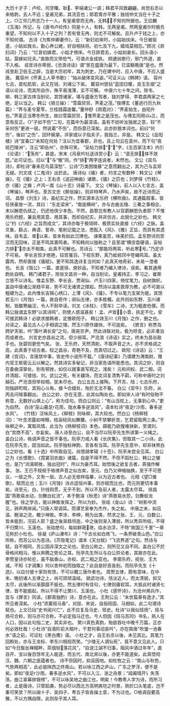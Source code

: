<!-- { "loadSidebar": true } -->
大历十才子：卢纶、司空曙、耿、李端诸公一调；韩君平风致翩翩，尚觉右丞以来格韵，去人不远；皇甫兄弟，其流亚也；郎君胄亦平雅；独钱仲文当在十子之上。○江邻几所志乃十一人，有皇甫曾而无冉，无韩，不知何所据也。王应麟《玉海》所记，与《唐书卢纶传》同是十人，有韩，无两皇甫。然两皇甫尔时极负重望，不知何以不入十子之列？若有曾无冉，则尤不可解矣。且升卢于钱之上，亦不知何谓。
古诗《为焦仲卿妻作》，云：“新妇初来时，小姑始扶床。今日被驱遣，小姑如我长。勤心养公姥，好自相扶将。初七及下九，嬉戏莫相忘。”顾况《弃妇词》乃云：“忆昔初嫁君，小姑才倚床。今日辞君去，小姑如妾长。回头语小姑，莫嫁如兄夫。”直致而又带伧气，可谓点金成铁。
顾逋翁歌行，邪门外道，直不入格。
戎昱诗亦卑弱，《沧浪诗话》谓“昱在盛唐为最下，已滥觞晚唐”是也。然戎昱赴卫伯玉之辟，当是大历初年，其为刺史，乃在建中时，应入中唐，不应入盛唐。
戴容州《怀素上人草书歌》：“始从破体变风姿。”可证义山《韩碑》语。
容州七古，皮松肌软，此又在钱、刘诸公下矣。
戴容州尝拈“蓝田日暖，良玉生烟”之语以论诗，而其所自作，殊平易浅薄，实不可解。
中唐六七十年之间，除韦、柳、韩三家古体当别论，其馀诸家，堪与盛唐方驾者，独刘梦得、李君虞两家之七绝，足以当之。
韩公《猗兰操》：“雪霜贸贸，荠麦之茂。”按傅玄《董逃行历九秋篇》：“荠与麦兮夏零，兰桂践霜逾馨。”董仲舒《雨雹对》：“荠麦始生，由阳升也。”荠麦正当寒冬所生，故曰雪霜贸贸，惟荠麦之是茂也。与傅玄同用以兰，而意有反正。○“子如不伤”二句，在篇中为最深语。盖有不妨听汝独居之意，较“不采何伤”更进一层。然说着“不伤”，而伤意已深矣。此亦妙脱本词也。前曰“何伤”，後曰“之伤”，回环婉挚。评家或以子指夫子，我指兰，非是。
韩文公《岳阳楼》诗“宜春口”未知在何处？注以为宜春郡，非也。且上句云在袁州，而下句“夜缆巴陵洲”，注云“即岳州”，亦殊可笑。
“妥帖力排”，“”字，《五百家注本》内引《论语》：“荡舟”，甚是。宋末《月泉吟社送诗赏小》云：“语无排，体不效昆。”此可证也。旧以“”与“傲”同，作“排”两字连说者，未然也。
文公《双鸟诗》，即杜诗“春来花鸟莫深愁”、公诗“万类困陵暴”之意而翻出之，其为己与孟郊无疑。刘文成《二鬼诗》出於此。
唐诗似《骚》者，约言之有数种：韩文公《琴操》，在《骚》之上；王右丞《送迎神曲》诸歌，《骚》之匹也；刘梦得《竹枝》，亦《骚》之裔；卢鸿一嵩《山十志》诗最下。
文公《琴操》，前人以入七言古，盖《琴操》，琴声也。至苏文忠《醉翁操》，则非特琴声，乃水声矣，故不近诗而近词。
昌黎《刘生》诗，虽纪实之作，然实源本古乐府《横吹曲》。其通篇叙事，皆任侠豪放一流，其曰：“东走梁宋”，“南逾横岭”，亦与古曲五陵、三秦之事相合。末以酬恩仇结之，仍还他侠少本色。不然，昌黎岂有教人以官爵酬恩仇者耶？不惟用乐府题，兼且用其意、用其事，而却自纪实，并非仿古，此脱化之妙也。
韩文公“约《六经》之旨而成文”，其诗亦每于极琐碎、极质实处直接《六经》之脉。盖爻象、繇占、典谟、誓命、笔削记载之法，悉酝入《风》、《雅》正旨，而具有其遗味。自韦孟、束以来，皆未有如此沉博也。
谏果虽苦，味美於回。孟东野诗则苦涩而无回味，正是不鸣其善鸣者。不知韩何以独称之？且至谓“横空盘硬语，妥帖力排”，亦太不相类。此真不可解也。苏诗云：“那能将两耳，听此寒号。”乃定评不可易。
李长吉惊才绝艳，铰宫戛羽，下视东野，真乃蚯蚓窍中苍蝇鸣耳。虽太露肉，然却直接《骚赋》。更不知其逸诗复当何如？此真天地奇彩，未易一泄者也。
长吉《恼公》一篇，直是徐、庾妙品，不知者乃编入律诗，误矣。看其通用韵处自明。
韩门诸君子，除张文昌另一种，自当别论。皇甫持正、李习之、崔斯立皆不以诗名。惟孟东野、李长吉、贾阆仙、卢玉川四家，倚仗笔力，自树旗帜。盖自中唐诸公渐趋平易，势不可无诸贤之撑起。然诗以温柔敦厚为教，必不可直以粗硬为之。此内惟长吉锦心绣口，上薄《风》、《骚》，不专以笔力支架为能。其馀若玉川《月蚀》一篇，故自奇作；阆仙五律，亦多胜概。此外则如东野、玉川诸制，皆酸寒幽涩，令人不耐卒读。刘叉《冰柱》、《雪车》二诗，尤为粗直伧俚。而韩公独谓孟东野“以其诗鸣”，则使人惑滋甚矣！
孟、卢皆小音，执定不化，安可接武韩诗！必欲求接韩者，定推欧阳子。
韩公效玉川《月蚀》之作，删之也。对读之，最见古人心手相调之理。然玉川原作雄快，不可逾矣。
《摭言》称贾岛跨驴天街，吟“落叶满长安”之句，唐突京尹。然此诗联对处，极为矫变，必非凑泊而成者也。
刘言史亦昌谷之流，但少弱耳。严沧浪《诗话》实之，终未为昌谷敌手也。张碧则更伧气矣。
张、王乐府，天然清削，不取声音之大，亦不求格调之高，此真善于绍古者。较之昌谷，奇艳不及，而真切过之。
欧阳《诗话》云：“王建《宫词》，言唐禁中事，皆史传小说所不载。”《唐诗纪事》乃谓建为渭南尉，赠内官王枢密云云以解之。然其诗实多秘记，非当家告语所能悉也。其词之妙，则自在委曲深挚处，别有顿挫，如仅以就事直写观之，浅矣！
元和间权、武二相，词并清超，可接钱、刘。武公之死，有关疆场，而文词复清隽不羁，可称中唐时之刘越石。严沧浪但举权相，犹未尽也。
白公五古上接陶，下开苏、陆；七古乐府，则独辟町畦，其钩心斗角，接┺合缝处，殆於无法不备。
白公《官牛》乐府，从丙吉问喘事翻出。
白公之妙，亦在无意，此其似陶处也。即如宋人诗“有时俗物不称意，无数好山俱上心”，称为佳句。而白公则云：“有山当枕上，无事到心中。”更为自然。
白诗“巫山暮足г花雨，陇水春多逆浪风”，语本杜诗“夜足г沙雨，春多逆水风”。
《竹枝》泛咏风土，《柳枝》则咏柳，其大较也。然白公《杨柳枝词》：“叶含浓露如啼眼，枝袅轻风似舞腰。小树不禁攀折苦，乞君留取两三条。”于咏柳之中，寓取风情，此当为《杨柳枝词》本色。薛能乃欲搜难抉新，至谓刘、白“宫商不高”，亦妄矣。
唐人诗至白公，自不当尽以阮亭先生所讲第一义绳之。盖白公诗，格调声音之皆不事也。阮亭力戒人看《长庆集》，但取其一二小诗。此在阮亭先生，固当如此。阮亭独标神韵，言各有当耳。阮亭先生意中，却非抹煞白公之妙也。看《十选》中所取自见。尚恨胡孝辕《十签》，阮亭未尝全见耳。
白公之为《长恨歌》、《霓裳羽衣曲》诸篇，自是不得不然。不但不蹈杜公、韩公之辙也，是乃“浏漓顿挫，独出冠时”，所以为豪杰耳。始悟後之欲复古者，真强作解事。
张、王已不规规于格律声音之似古矣，至元、白乃又伸缩抽换，至于不可思议，一层之外，又有一层。古人必无依样临摹，以为近古者也。
元相《望□骓歌》，赋而比也；玉川《月蚀》诗点逗恒州事，则亦赋而比也，而元则更切本事矣。诗至元、白，针线钩贯，无乎不到，所以不及前人者，太露太尽耳。
徐昌国“燕歌易水动，剑舞白虹流”，本于鲍溶《秋思》诗“燕歌易水怨，剑舞蛟龙腥”也。徐之学古，能以神致发挥之，所以为妙。
张祜《金山》诗：“树影中流见，钟声两岸闻。”只唐人常调耳。而谭艺家奉为杰作，失之矣。
中唐之末，如吕温、鲍溶之流，概少神致。李涉、李绅，稍为出类，然求之张、王、元、白数公，皆未能到，况前人耶？盛之後渐趋坦迤，中之後则渐入薄弱，所以秀异所结，不得不归樊川、玉溪也。
张祜绝句，每如鲜葩滟，焰水泊浮，不特“故国三千里”一章见称於小杜也。
徐凝《庐山瀑布》诗：“千古长如白练飞，一条界破青山色。”白公所称，而苏公以为恶诗。《芥隐笔记》谓本《天台赋》“飞流界道”之句。然诗与赋，自不相同，苏公固非深文之论也。至白公称之，则所见又自不同。盖白公不於骨格间相马，惟以奔腾之势论之耳。阮亭先生所以与白公异论者，其故亦在此。
李赞皇诗亦轮伦，虽不敌香山，亦权、武二相之亚也。
李廓乐府，视张、王大减。不知《才调集》何以舍仲初而独取之？此自是好恶各别。而阮亭先生《十选》，以应付彼十家则有馀，不可以概三唐作者也。
周贺五律，颇有意味，在中末、晚初诸人五律之上，尚可颉颃温岐。
姚武功诗，恬淡近人，而太清弱，抑又太尽，此後所以渐靡靡不振也。然五律时有佳句，七律则庸软耳。大抵此时诸贤七律，皆不能振起，所以不得不让樊川、玉溪也。
小杜《感怀诗》，为沧州用兵作，宜与《罪言》同读。《郡斋独酌》诗，意亦在此。王荆公云：“末世篇章有逸才。”其所见者深矣。
小杜“浓薰班马香”，对屈、宋说，自指班固、马相如，此二句谓诗赋也。上文已拈“史书阅兴亡”，此不应复及马史、班史。杜诗“以我似班扬”，班与扬可合称，则马亦可合称，不必定指马迁也。今人但因《班马苏同》书名，熟人在人口，因以此句指二史，其实非也。
樊川真色真韵，殆欲吞吐中晚千万篇，正亦何必效杜哉！小杜诗“自滴阶前大梧叶，干君何事动哀吟”，亦在南唐“吹皱一池春水”语之前，可证杜《黑白鹰》语。
小杜之才，自王右丞以後，未见其比。其笔力回斡处，亦与王龙标、李东川相视而笑。“少陵无人谪仙死”，竟不意又见此人。只如“今日鬓丝禅榻畔，茶烟轻落花风”，“自说江湖不归事，阻风中酒过年年”，直自开、宝以後百馀年无人能道，而五代、南北宋以後，亦更不能道矣。此真悟彻汉、魏、六朝之底蕴者也。
诗不但因时，抑且因地。如杜牧之云：“南山与秋色，气势两相高”，此必是陕西之终南山。若以咏江西之庐山，广东之罗浮，便不是矣。即如“夜足г沙雨，春多逆水风”，不可以入江、浙之舟景；“阊阖晴开讠失荡荡，曲江翠幕排银榜”，不可以咏吴地之曲江也，明矣！今教粤人学为诗，而所习者，止是唐诗，只管蹈袭，势必尽以西北方高明爽垲之时景，熟於口头笔底，岂不重可笑欤？所以闽十子、吴四子、粤五子皆各操土音，不为过也。○格调自要高雅，不以方隅自限，此则存乎其人耳。
